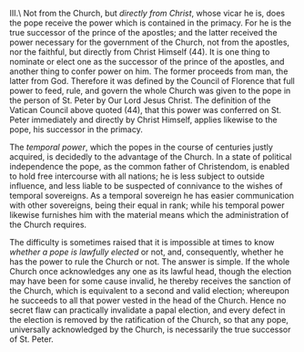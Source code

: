 III.\ Not from the Church, but *directly from Christ*, whose vicar he is, does the pope receive the power which is contained in the primacy. For he is the true successor of the prince of the apostles; and the latter received the power necessary for the government of the Church, not from the apostles, nor the faithful, but directly from Christ Himself (44). It is one thing to nominate or elect one as the successor of the prince of the apostles, and another thing to confer power on him. The former proceeds from man, the latter from God. Therefore it was defined by the Council of Florence that full power to feed, rule, and govern the whole Church was given to the pope in the person of St. Peter by Our Lord Jesus Christ. The definition of the Vatican Council above quoted (44), that this power was conferred on St. Peter immediately and directly by Christ Himself, applies likewise to the pope, his successor in the primacy.

The *temporal power*, which the popes in the course of centuries justly acquired, is decidedly to the advantage of the Church. In a state of political independence the pope, as the common father of Christendom, is enabled to hold free intercourse with all nations; he is less subject to outside influence, and less liable to be suspected of connivance to the wishes of temporal sovereigns. As a temporal sovereign he has easier communication with other sovereigns, being their equal in rank; while his temporal power likewise furnishes him with the material means which the administration of the Church requires.

The difficulty is sometimes raised that it is impossible at times to know *whether a pope is lawfully elected* or not, and, consequently, whether he has the power to rule the Church or not. The answer is simple. If the whole Church once acknowledges any one as its lawful head, though the election may have been for some cause invalid, he thereby receives the sanction of the Church, which is equivalent to a second and valid election; whereupon he succeeds to all that power vested in the head of the Church. Hence no secret flaw can practically invalidate a papal election, and every defect in the election is removed by the ratification of the Church, so that any pope, universally acknowledged by the Church, is necessarily the true successor of St. Peter.